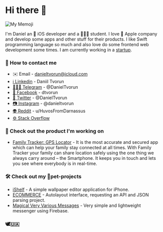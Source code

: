 # Hi there 👋

![My Memoji](https://user-images.githubusercontent.com/58942445/192097547-fa9810c8-d907-48a7-a0f9-640e900934e4.png)


I'm Daniel an 🔨 iOS developer and a 👨🏻‍💻 student. I love 🍏 Apple company and develop some apps and other stuff for their products. I like Swift programming language so much and also love do some frontend web development some times. I am currently working in a [startup](https://github.com/Clean-Apps-Inc).


### 💬 How to contact me
- ✉️ Email - danieltvorun@icloud.com
- [ℹ️ Linkedin](https://www.linkedin.com/in/daniiltvorun) - Daniil Tvorun
- [🧑🏻‍💻 Telegram](https://t.me/DanielTvorun) - @DanielTvorun
- [👤 Facebook](https://www.facebook.com/dtvorun) - dtvorun
- [🐥 Twitter](https://twitter.com/DanielTvorun) - @DanielTvorun
- [📷 Instagram](https://www.instagram.com/danieltvorun) - @danieltvorun
- [👽 Reddit](https://www.reddit.com/user/HuvosFromDarnassus) - u/HuvosFromDarnassus
- [⚙️ Stack Overflow](https://stackoverflow.com/users/19402122/daniel-tvorun)


### 🍏 Check out the product I'm working on
- [Family Tracker: GPS Locator](https://apps.apple.com/us/app/family-tracker-gps-locator/id1610395201) - It is the most accurate and secured app which can help your family stay connected at all times. With Family Tracker your family can share location safely using the one thing we always carry around – the Smartphone. It keeps you in touch and lets you see where everybody is in real-time.


### 🛠 Check out my 🐶pet-projects
- [iShelf](https://github.com/HuvosFromDarnassus/iShelf) - A simple wallpaper editor application for iPhone.
- [ECOMMERCE](https://github.com/HuvosFromDarnassus/ECOMMERCE) - Autolayout interface, requesting an API and JSON parsing project.
- [Magical Very Various Messages](https://github.com/HuvosFromDarnassus/Magical-Very-Various-Messages) - Very simple and lightweight messenger using Firebase.


### 🕊🇺🇦
